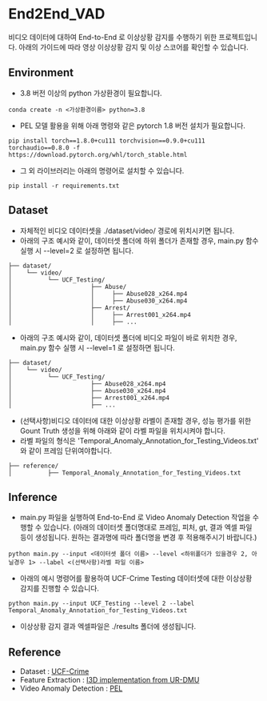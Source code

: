 # End2End_VAD
비디오 데이터에 대하여 End-to-End 로 이상상황 감지를 수행하기 위한 프로젝트입니다.
아래의 가이드에 따라 영상 이상상황 감지 및 이상 스코어를 확인할 수 있습니다.

## Environment
- 3.8 버전 이상의 python 가상환경이 필요합니다.
```
conda create -n <가상환경이름> python=3.8
```
- PEL 모델 활용을 위해 아래 명령와 같은 pytorch 1.8 버전 설치가 필요합니다.
```
pip install torch==1.8.0+cu111 torchvision==0.9.0+cu111 torchaudio==0.8.0 -f https://download.pytorch.org/whl/torch_stable.html
```
- 그 외 라이브러리는 아래의 명령어로 설치할 수 있습니다.
```
pip install -r requirements.txt
```

## Dataset
- 자체적인 비디오 데이터셋을 ./dataset/video/ 경로에 위치시키면 됩니다.
- 아래의 구조 예시와 같이, 데이터셋 폴더에 하위 폴더가 존재할 경우, main.py 함수 실행 시 --level=2 로 설정하면 됩니다.
```
├── dataset/
│    └── video/
│          └── UCF_Testing/
│                      ├── Abuse/
│                      │     ├── Abuse028_x264.mp4
│                      │     ├── Abuse030_x264.mp4
│                      ├── Arrest/
│                      │     ├── Arrest001_x264.mp4
│                      │     ├── ...

```

- 아래의 구조 예시와 같이, 데이터셋 폴더에 비디오 파일이 바로 위치한 경우, main.py 함수 실행 시 --level=1 로 설정하면 됩니다.
```
├── dataset/
│    └── video/
│          └── UCF_Testing/
│                      ├── Abuse028_x264.mp4
│                      ├── Abuse030_x264.mp4
│                      ├── Arrest001_x264.mp4
│                      ├── ...
```
- (선택사항)비디오 데이터에 대한 이상상황 라벨이 존재할 경우, 성능 평가를 위한 Gount Truth 생성을 위해 아래와 같이 라벨 파일을 위치시켜야 합니다. 
- 라벨 파일의 형식은 'Temporal_Anomaly_Annotation_for_Testing_Videos.txt' 와 같이 프레임 단위여야합니다.
```
├── reference/
│          ├── Temporal_Anomaly_Annotation_for_Testing_Videos.txt
```

## Inference
- main.py 파일을 실행하여 End-to-End 로 Video Anomaly Detection 작업을 수행할 수 있습니다.
(아래의 데이터셋 폴더명대로 프레임, 피처, gt, 결과 엑셀 파일 등이 생성됩니다. 원하는 결과명에 따라 폴더명을 변경 후 적용해주시기 바랍니다.)
```
python main.py --input <데이터셋 폴더 이름> --level <하위폴더가 있을경우 2, 아닐경우 1> --label <(선택사항)라벨 파일 이름>
```
- 아래의 예시 명령어를 활용하여 UCF-Crime Testing 데이터셋에 대한 이상상황 감지를 진행할 수 있습니다.
```
python main.py --input UCF_Testing --level 2 --label Temporal_Anomaly_Annotation_for_Testing_Videos.txt
```
- 이상상황 감지 결과 엑셀파일은 ./results 폴더에 생성됩니다.

## Reference
- Dataset : [UCF-Crime](https://www.crcv.ucf.edu/research/real-world-anomaly-detection-in-surveillance-videos/)
- Feature Extraction : [I3D implementation from UR-DMU](https://github.com/henrryzh1/UR-DMU/tree/master/feature_extract)
- Video Anomaly Detection : [PEL](https://github.com/yujiangpu20/pel4vad)
